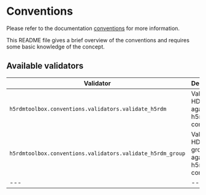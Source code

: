 # Conventions

Please refer to the documentation [conventions](https://h5rdmtoolbox.readthedocs.io/en/latest/conventions/index.html) for more information.

This README file gives a brief overview of the conventions and requires some basic knowledge of the concept.

## Available validators

| Validator | Description |
| --- | --- |
| `h5rdmtoolbox.conventions.validators.validate_h5rdm` | Validate a HDF5 file against the h5rdm convention. |
| `h5rdmtoolbox.conventions.validators.validate_h5rdm_group` | Validate a HDF5 group against the h5rdm convention. |
| --- | --- |